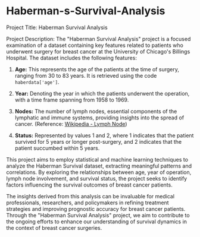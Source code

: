 # Haberman-s-Survival-Analysis

Project Title: Haberman Survival Analysis

Project Description:
The "Haberman Survival Analysis" project is a focused examination of a dataset containing key features related to patients who underwent surgery for breast cancer at the University of Chicago's Billings Hospital. The dataset includes the following features:

1. **Age:** This represents the age of the patients at the time of surgery, ranging from 30 to 83 years. It is retrieved using the code `haberdata['age']`.

2. **Year:** Denoting the year in which the patients underwent the operation, with a time frame spanning from 1958 to 1969.

3. **Nodes:** The number of lymph nodes, essential components of the lymphatic and immune systems, providing insights into the spread of cancer. (Reference: [Wikipedia - Lymph Node](https://en.wikipedia.org/wiki/Lymph_node))

4. **Status:** Represented by values 1 and 2, where 1 indicates that the patient survived for 5 years or longer post-surgery, and 2 indicates that the patient succumbed within 5 years.

This project aims to employ statistical and machine learning techniques to analyze the Haberman Survival dataset, extracting meaningful patterns and correlations. By exploring the relationships between age, year of operation, lymph node involvement, and survival status, the project seeks to identify factors influencing the survival outcomes of breast cancer patients.

The insights derived from this analysis can be invaluable for medical professionals, researchers, and policymakers in refining treatment strategies and improving prognostic accuracy for breast cancer patients. Through the "Haberman Survival Analysis" project, we aim to contribute to the ongoing efforts to enhance our understanding of survival dynamics in the context of breast cancer surgeries.
